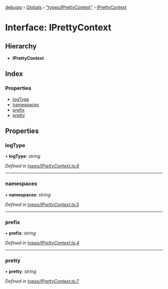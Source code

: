 [debugio](../README.md) › [Globals](../globals.md) › ["types/IPrettyContext"](../modules/_types_iprettycontext_.md) › [IPrettyContext](_types_iprettycontext_.iprettycontext.md)

# Interface: IPrettyContext

## Hierarchy

* **IPrettyContext**

## Index

### Properties

* [logType](_types_iprettycontext_.iprettycontext.md#logtype)
* [namespaces](_types_iprettycontext_.iprettycontext.md#namespaces)
* [prefix](_types_iprettycontext_.iprettycontext.md#prefix)
* [pretty](_types_iprettycontext_.iprettycontext.md#pretty)

## Properties

###  logType

• **logType**: *string*

*Defined in [types/IPrettyContext.ts:6](https://github.com/kislball/debugio/blob/582b93c/src/types/IPrettyContext.ts#L6)*

___

###  namespaces

• **namespaces**: *string*

*Defined in [types/IPrettyContext.ts:5](https://github.com/kislball/debugio/blob/582b93c/src/types/IPrettyContext.ts#L5)*

___

###  prefix

• **prefix**: *string*

*Defined in [types/IPrettyContext.ts:4](https://github.com/kislball/debugio/blob/582b93c/src/types/IPrettyContext.ts#L4)*

___

###  pretty

• **pretty**: *string*

*Defined in [types/IPrettyContext.ts:7](https://github.com/kislball/debugio/blob/582b93c/src/types/IPrettyContext.ts#L7)*
